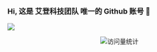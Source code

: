 ### Hi, 这是 艾登科技团队 唯一的 Github 账号 👋

![](https://github-readme-stats.vercel.app/api?username=aidencaptcha)

<div align="center">
<!-- visitor statistics logo 访问量统计徽标 -->
<img src="https://komarev.com/ghpvc/?username=aidencaptcha&label=Views&color=0e75b6&style=flat" alt="访问量统计" />
</div>
<!--
**aidencaptcha/aidencaptcha** is a ✨ _special_ ✨ repository because its `README.md` (this file) appears on your GitHub profile.

Here are some ideas to get you started:

- 🔭 I’m currently working on ...
- 🌱 I’m currently learning ...
- 👯 I’m looking to collaborate on ...
- 🤔 I’m looking for help with ...
- 💬 Ask me about ...
- 📫 How to reach me: ...
- 😄 Pronouns: ...
- ⚡ Fun fact: ...
-->

